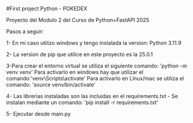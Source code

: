 #First project Python - POKEDEX

Proyecto del Modulo 2 del Curso de Python+FastAPI 2025

Pasos a seguir:

1- En mi caso utilizo windows y tengo instalada la version: Python 3.11.9

2- La version de pip que utilice en este proyecto es la 25.0.1

3-Para crear el entorno virtual se utiliza el siguiente comando: 'python -m venv venv'
  Para activarlo en windows hay que utilizar el comando:'venv\Scripts\activate'
  Para activarlo en Linux/mac se utiliza el comando: 'source venv/bin/activate'


4- Las librerias instaladas son las incluidas en el requirements.txt - 
   Se instalan mediante un comando: 'pip install -r requirements.txt'

5- Ejecutar desde main.py